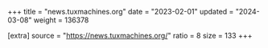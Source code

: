 +++
title = "news.tuxmachines.org"
date = "2023-02-01"
updated = "2024-03-08"
weight = 136378

[extra]
source = "https://news.tuxmachines.org/"
ratio = 8
size = 133
+++
